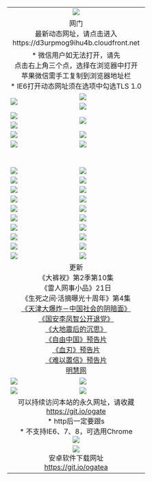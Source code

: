 ﻿<table>
  <tr></tr>
  <tr><td colspan=2 align=center><img src="https://cloud.githubusercontent.com/assets/11880933/13434984/f430fae2-e012-11e5-814f-c2df1e82b247.jpg" /></td></tr>
  <tr><td colspan=2 align=center>网门<br>最新动态网址，请点击进入
<br>https://d3urpmog9ihu4b.cloudfront.net
    </td>
  </tr>
  <tr>
    <td colspan=2 align=center>* 微信用户如无法打开，请先<br>点击右上角三个点，选择在浏览器中打开<br>苹果微信需手工复制到浏览器地址栏
    <br>* IE6打开动态网址须在选项中勾选TLS 1.0</td>
  </tr>
  <tr>
    <td rowspan=2><a href="https://d3urpmog9ihu4b.cloudfront.net/ogUP.aspx?name=11DKC.mp4&list=11DKC" target="_blank"><img src="https://d3urpmog9ihu4b.cloudfront.net/Up/11DKC1.jpg" /></a></td> 
    <td><div><a href="https://d3urpmog9ihu4b.cloudfront.net/ogUP.aspx?name=LRWS.mp4&list=LRWS" target="_blank"><img src="https://d3urpmog9ihu4b.cloudfront.net/Up/LRWS.jpg" /></a></td>
   </tr>
  <tr>
    <td><a href="https://d3urpmog9ihu4b.cloudfront.net/ogNiceVedio.aspx" target="_blank"><img src="https://d3urpmog9ihu4b.cloudfront.net/Up/11TGKDY.jpg" /></a></td>
  </tr>
  <tr>
    <td><a href="https://d3urpmog9ihu4b.cloudfront.net/ogUP.aspx?name=JQR.mp4&count=2" target="_blank"><img src="https://d3urpmog9ihu4b.cloudfront.net/Up/JQR.jpg" /></a></td>   
    <td rowspan=2><a href="https://d3urpmog9ihu4b.cloudfront.net/ogUP.aspx?name=JP.mp4&count=9" target="_blank"><img src="https://d3urpmog9ihu4b.cloudfront.net/Up/JP.jpg" /></td>
  </tr>
  <tr>
    <td><a href="https://d3urpmog9ihu4b.cloudfront.net/ogUP.aspx?name=WH.mp4" target="_blank"><img src="https://d3urpmog9ihu4b.cloudfront.net/Up/WH.jpg" /></a></td>
  </tr>
  <tr>
    <td><a href="https://d3urpmog9ihu4b.cloudfront.net/ogUP.aspx?name=SSZJ.mp4&list=SSZJ" target="_blank"><img src="https://d3urpmog9ihu4b.cloudfront.net/Up/SSZJ.jpg" /></a></td>
    <td><a href="https://d3urpmog9ihu4b.cloudfront.net/ogUP.aspx?name=1XQK.mp4&count=13" target="_blank"><img src="https://d3urpmog9ihu4b.cloudfront.net/Up/1XQK.jpg" /></a</td>
  </tr>
  <tr>
    <td><a href="https://d3urpmog9ihu4b.cloudfront.net/ogUP.aspx?name=ZY.mp4&count=2015|16" target="_blank"><img src="https://d3urpmog9ihu4b.cloudfront.net/Up/ZY.jpg" /></a</td>
    <td><a href="https://d3urpmog9ihu4b.cloudfront.net/ogUP.aspx?name=XTFY.mp4&count=B|2,A|24" target="_blank"><img src="https://d3urpmog9ihu4b.cloudfront.net/Up/XTFY.jpg" /></a></td>
  </tr>
  <tr height="40">
  </tr>
  <tr>
    <td><a href="https://d3urpmog9ihu4b.cloudfront.net/ogUP.aspx?name=4SQQ.mp4&list=4SQQ" target="_blank"><img src="https://d3urpmog9ihu4b.cloudfront.net/Up/4SQQ0.jpg"/></a></td>
    <td><a href="https://d3urpmog9ihu4b.cloudfront.net/ogUP.aspx?name=4SHQ.mp4&list=4SHQ" target="_blank"><img src="https://d3urpmog9ihu4b.cloudfront.net/Up/4SHQ0.jpg"/></a></td>
  </tr>
  <tr>
    <td><a href="https://d3urpmog9ihu4b.cloudfront.net/ogUP.aspx?name=4SZG.mp4&list=4SZG" target="_blank"><img src="https://d3urpmog9ihu4b.cloudfront.net/Up/4SZG0.jpg"/></a></td>
    <td><a href="https://d3urpmog9ihu4b.cloudfront.net/ogUP.aspx?name=4SDJ.mp4&list=4SDJ" target="_blank"><img src="https://d3urpmog9ihu4b.cloudfront.net/Up/4SDJ0.jpg"/></a></td>
  </tr>
  <tr>
    <td><a href="https://d3urpmog9ihu4b.cloudfront.net/ogUP.aspx?name=4SGX.mp4&list=4SGX" target="_blank"><img src="https://d3urpmog9ihu4b.cloudfront.net/Up/4SGX0.jpg"/></a></td>
    <td><a href="https://d3urpmog9ihu4b.cloudfront.net/ogUP.aspx?name=4SHD.mp4&list=4SHD" target="_blank"><img src="https://d3urpmog9ihu4b.cloudfront.net/Up/4SHD0.jpg"/></a></td>
  </tr>
  <tr>
    <td><a href="https://d3urpmog9ihu4b.cloudfront.net/ogUP.aspx?name=4CTX.mp4&list=4CTX" target="_blank"><img src="https://d3urpmog9ihu4b.cloudfront.net/Up/4CTX0.jpg"/></a></td>
    <td><a href="https://d3urpmog9ihu4b.cloudfront.net/ogUP.aspx?name=4CWZ.mp4&list=4CWZ" target="_blank"><img src="https://d3urpmog9ihu4b.cloudfront.net/Up/4CWZ0.jpg"/></a></td>
  </tr>
  <tr>
    <td><a href="https://d3urpmog9ihu4b.cloudfront.net/onUP.aspx?name=https://d1qhweuvr3wm0g.cloudfront.net/" target="_blank"><img src="https://d3urpmog9ihu4b.cloudfront.net/Up/0DTW.jpg"/></a></td>
    <td><a href="https://d3urpmog9ihu4b.cloudfront.net/onUP.aspx?name=https://d240ns8up8earz.cloudfront.net/acenter/" target="_blank"><img src="https://d3urpmog9ihu4b.cloudfront.net/Up/0TDW.jpg" /></a></td>
  </tr>
  <tr>
    <td><a href="https://d3urpmog9ihu4b.cloudfront.net/onUP.aspx?name=https://d4508d6vomz2p.cloudfront.net/gb/nsc413.htm" target="_blank"><img src="https://d3urpmog9ihu4b.cloudfront.net/Up/0DJY.jpg" /></a></td>
    <td><a href="https://d3urpmog9ihu4b.cloudfront.net/onUP.aspx?name=https://d3bxwq7vzudb5l.cloudfront.net/xtr/gb/prog204.html" target="_blank"><img src="https://d3urpmog9ihu4b.cloudfront.net/Up/0XTR.jpg" /></a></td>
  </tr>
  <tr>
    <td><a href="https://d3urpmog9ihu4b.cloudfront.net/onUP.aspx?name=https://d3aj00iefsmfgc.cloudfront.net/" target="_blank"><img src="https://d3urpmog9ihu4b.cloudfront.net/Up/0MHW.jpg" /></a></td>
    <td><a href="https://d3urpmog9ihu4b.cloudfront.net/onUP.aspx?name=https://d1sbg9daat0zu5.cloudfront.net/" target="_blank"><img src="https://d3urpmog9ihu4b.cloudfront.net/Up/0ZJW.jpg" /></a></td>
  </tr>
  <tr>
    <td><a href="https://d3urpmog9ihu4b.cloudfront.net/ogUP.aspx?name=0FG.zip" target="_blank"><img src="https://d3urpmog9ihu4b.cloudfront.net/Up/0FG.jpg" /></a></td>
    <td><a href="https://d3urpmog9ihu4b.cloudfront.net/ogUP.aspx?name=0FGA.apk" target="_blank"><img src="https://d3urpmog9ihu4b.cloudfront.net/Up/0FGA.jpg" /></a></td>
  </tr>
  <tr>
    <td><a href="https://d3urpmog9ihu4b.cloudfront.net/ogUP.aspx?name=0U.zip" target="_blank"><img src="https://d3urpmog9ihu4b.cloudfront.net/Up/0U.jpg" /></a></td>
    <td><a href="https://d3urpmog9ihu4b.cloudfront.net/ogUP.aspx?name=0UA.apk" target="_blank"><img src="https://d3urpmog9ihu4b.cloudfront.net/Up/0UA.jpg" /></a></td>
  </tr>
  <tr>
    <td><a href="https://d3urpmog9ihu4b.cloudfront.net/ogUP.aspx?name=0iPPOTV.zip" target="_blank"><img src="https://d3urpmog9ihu4b.cloudfront.net/Up/0iPPOTV.jpg" /></a></td>
    <td><a href="https://d3urpmog9ihu4b.cloudfront.net/ogUP.aspx?name=0iNTD.apk" target="_blank"><img src="https://d3urpmog9ihu4b.cloudfront.net/Up/0iNTD.jpg" /></a></td>
  </tr>
  <tr>
    <td colspan=2 align=center>更新<br>
      《大裤衩》第2季第10集<br>
      《雷人网事小品》21日<br>
      《生死之间·活摘曝光十周年》第4集</a><br>
      <a href="https://d3urpmog9ihu4b.cloudfront.net/ogUP.aspx?name=4TJDBZ.mp4" target="_blank">《天津大爆炸－中国社会的阴暗面》</a><br>
      <a href="https://d3urpmog9ihu4b.cloudfront.net/ogUP.aspx?name=4LFZ.mp4" target="_blank">《国安李凤智公开退党》</a><br>
      <a href="https://d3urpmog9ihu4b.cloudfront.net/ogUP.aspx?name=4DDZHDCS.mp4" target="_blank">《大地震后的沉思》</a><br>
      <a href="https://d3urpmog9ihu4b.cloudfront.net/ogUP.aspx?name=11ZYZG0.mp4" target="_blank">《自由中国》预告片</a><br>
      <a href="https://d3urpmog9ihu4b.cloudfront.net/ogUP.aspx?name=11XR.mp4" target="_blank">《血刃》预告片</a><br>
      <a href="https://d3urpmog9ihu4b.cloudfront.net/ogUP.aspx?name=11NYZX.mp4&count=2" target="_blank">《难以置信》预告片</a><br>
      <a href="https://d3urpmog9ihu4b.cloudfront.net/onUP.aspx?name=https://www.minghui.org/" target="_blank">明慧网</a></td>
    </td>
  </tr>
  <tr>
    <td><a href="https://d3urpmog9ihu4b.cloudfront.net/ogNice.aspx" target="_blank"><img src="https://cloud.githubusercontent.com/assets/11880933/13720378/f84bb392-e841-11e5-8739-815049dd6ff8.jpg" /></a></td>
    <td><a href="https://d3urpmog9ihu4b.cloudfront.net/onCO.aspx?ob=600%E4%BA%8B%E7%89%A9&op=%E5%A2%9E%E5%88%A0%E6%94%B9&args=WH1~%23%E7%B1%BB%E5%9E%8B6%E6%96%B0%E9%97%BB%7c%23%E7%B1%BB%E5%9E%8B6%E8%AF%84%E8%AE%BA&mode=" target="_blank"><img src="https://cloud.githubusercontent.com/assets/11880933/13720380/04d76a16-e842-11e5-8833-e627daa88802.jpg" /></a></td> 
  </tr>
  <tr>
    <td><a href="https://d3urpmog9ihu4b.cloudfront.net/ogDY.aspx" target="_blank"><img src="https://cloud.githubusercontent.com/assets/11880933/13720384/11817090-e842-11e5-9571-7dc2f1af9f42.jpg" /></a></td>
    <td><a href="https://d3urpmog9ihu4b.cloudfront.net/ogST.aspx" target="_blank"><img src="https://cloud.githubusercontent.com/assets/11880933/13720385/1467ea3c-e842-11e5-86df-c96c9a556aaf.jpg" /></a></td> 
  </tr>
  <!--tr>
    <td colspan=2 align=center>
      <微信可扫描以下临时二维码<br/>https://bit.ly/1mBQHW8<br/><a href="https://d3urpmog9ihu4b.cloudfront.net/Up/0WMGDL3.png" target="_blank"><img src="https://d3urpmog9ihu4b.cloudfront.net/Up/0WMGD3.png"/></a>
  </tr-->
  <tr>
    <td colspan=2 align=center>可以持续访问本站的永久网址，请收藏<br/><a href="https://git.io/ogate" target="_blank">https://git.io/ogate</a><br/>* http后一定要跟s<br/>* 不支持IE6、7、8，可选用Chrome<br/><a href="https://d3urpmog9ihu4b.cloudfront.net/Up/0WMGDL2.png" target="_blank"><img src="https://d3urpmog9ihu4b.cloudfront.net/Up/0WMGD2.png"/></a></td>
  </tr>
  <tr>
    <td colspan=2 align=center><a href="https://d3urpmog9ihu4b.cloudfront.net/ogUP.aspx?name=0oGate.apk" target="_blank"><img src="https://cloud.githubusercontent.com/assets/11880933/13720399/75e143ee-e842-11e5-9f0a-1421f423c80f.jpg" /></a><br>安卓软件下载网址<br><a href="https://git.io/ogatea">https://git.io/ogatea</a></td>
  </tr>
  <!--tr>
    <td colspan=2 align=center>可能失效的动态网址
    </td>
  </tr-->
</table>
